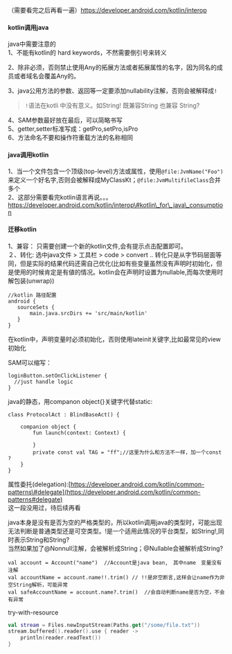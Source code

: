 （需要看完之后再看一遍）https://developer.android.com/kotlin/interop

#### kotlin调用java

java中需要注意的  
1、不能有kotlin的 hard keywords，不然需要倒引号来转义

 2、除非必须，否则禁止使用Any的拓展方法或者拓展属性的名字，因为同名的成员或者域名会覆盖Any的。

3、java公用方法的参数、返回等一定要添加nullability注解，否则会被解释成`!`

> `!`语法在kotli 中没有意义。如String! 既兼容String 也兼容 String?

4、SAM参数最好放在最后，可以简略书写  
5、getter,setter标准写成：getPro,setPro,isPro  
6、方法命名不要和操作符重载方法的名称相同

#### java调用kotlin

1、当一个文件包含一个顶级\(top-level\)方法或属性，使用`@file:JvmName("Foo")`来定义一个好名字,否则会被解释成MyClassKt；`@file:JvmMultifileClass`合并多个  
2、这部分需要看完kotlin语言再说。。。  
https://developer.android.com/kotlin/interop\#kotlin\_for\_java\_consumption



#### 迁移kotlin  

1、兼容： 只需要创建一个新的kotlin文件,会有提示点击配置即可。  
２、转化: 选中java文件 &gt; 工具栏 &gt; code &gt; convert .. 转化只是从字节码层面等同，但是实际的结果代码还需自己优化\(比如有些变量虽然没有声明时初始化，但是使用的时候肯定是有値的情况。kotlin会在声明时设置为nullable,而每次使用时解包装\(unwrap\)\)

```text
//kotlin 路径配置
android {
   sourceSets {
       main.java.srcDirs += 'src/main/kotlin'
   }
}
```

在kotlin中，声明变量时必须初始化，否则使用lateinit关键字,比如最常见的view初始化

SAM可以缩写：

```text
loginButton.setOnClickListener {
  //just handle logic
}
```

java的静态，用companon object{}关键字代替static:

```text
class ProtocolAct : BlindBaseAct() {

    companion object {
        fun launch(context: Context) {

        }
        private const val TAG = "ff";//这里为什么和方法不一样，加一个const ?
    }
}
```

属性委托\(delegation\):[https://developer.android.com/kotlin/common-patterns\#delegate](https://developer.android.com/kotlin/common-patterns#delegate)  
这一段没用过，待后续再看

java本身是没有是否为空的严格类型的，所以kotlin调用java的类型时，可能出现无法判断是普通类型还是可空类型。!是一个适用此情况的平台类型，如String!,同时表示String和String?  
当然如果加了@Nonnull注解，会被解析成String；@Nullable会被解析成String?

```text
val account = Account("name")  //Account是java bean,　其中name　变量没有注解
val accountName = account.name!!.trim() // !!是非空断言,这样会让name作为非空String解析，可能异常
val safeAccountName = account.name?.trim()  //会自动判断name是否为空，不会有异常
```



try-with-resource  

```kotlin
val stream = Files.newInputStream(Paths.get("/some/file.txt"))
stream.buffered().reader().use { reader ->
    println(reader.readText())
}
```

